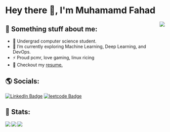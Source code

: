 # Hey there 👋, I'm Muhamamd Fahad
<img align="right" src="https://media0.giphy.com/media/v1.Y2lkPTc5MGI3NjExdTVmNmN4Ym1xNW05dHJpODhodXZsOXA0Nm05Z3ByeGZuYzVua2VtaiZlcD12MV9pbnRlcm5hbF9naWZfYnlfaWQmY3Q9Zw/zzDvEA7LAo51SHK8Mv/giphy.webp"/>

## 🌠 Something stuff about me:
- 🌱 Undergrad computer science student.
- 🔭 I’m currently exploring Machine Learning, Deep Learning, and DevOps.
- ⚡ Proud pcmr, love gaming, linux ricing
- 📕 Checkout my [resume.](https://drive.google.com/file/d/1LOwI7QgP22GFX2Y8Wo-QSL5wr1HejEvv/view?usp=drive_link)

## 🌎 Socials:
<p> <a href="https://www.linkedin.com/in/muhammadfahad960/"><img src="https://img.shields.io/badge/muhammadfahad960-0077B5?style=flat&logo=LinkedIn" alt="LinkedIn Badge"></a> <a href="https://leetcode.com/mfahad960/"><img src="https://img.shields.io/badge/-@mfahad960-critical?style=flat-square&amp;labelColor=0077B5&amp;logo=leetcode&amp;link=https://leetcode.com/mfahad960/" alt="leetcode Badge"></a></p>

## 🎯 Stats:
<img align="left" src="https://github-readme-stats.vercel.app/api?username=mfahad960&theme=catppuccin_mocha&count_private=true&hide_border=true"/>
<img align="left" src="https://github-readme-streak-stats.herokuapp.com/?user=mfahad960&theme=catppuccin_mocha&hide_border=true"/>
<img align="middle" src="https://github-readme-stats.vercel.app/api/top-langs/?username=mfahad960&theme=catppuccin_mocha&count_private=true&hide_border=true&compact=true"/>
